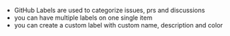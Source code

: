 
- GitHub Labels are used to categorize issues, prs and discussions
- you can have multiple labels on one single item
- you can create a custom label with custom name, description and color


